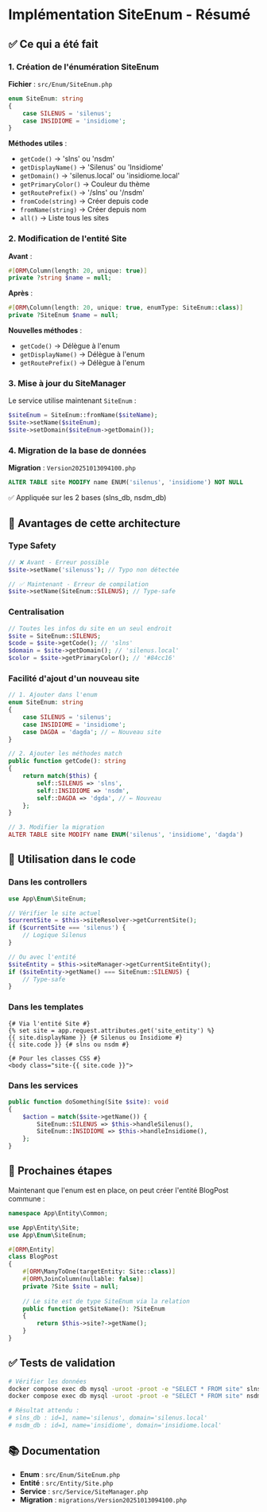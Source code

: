 # Implémentation SiteEnum - Résumé

## ✅ Ce qui a été fait

### 1. Création de l'énumération SiteEnum

**Fichier** : `src/Enum/SiteEnum.php`

```php
enum SiteEnum: string
{
    case SILENUS = 'silenus';
    case INSIDIOME = 'insidiome';
}
```

**Méthodes utiles** :
- `getCode()` → 'slns' ou 'nsdm'
- `getDisplayName()` → 'Silenus' ou 'Insidiome'
- `getDomain()` → 'silenus.local' ou 'insidiome.local'
- `getPrimaryColor()` → Couleur du thème
- `getRoutePrefix()` → '/slns' ou '/nsdm'
- `fromCode(string)` → Créer depuis code
- `fromName(string)` → Créer depuis nom
- `all()` → Liste tous les sites

### 2. Modification de l'entité Site

**Avant** :
```php
#[ORM\Column(length: 20, unique: true)]
private ?string $name = null;
```

**Après** :
```php
#[ORM\Column(length: 20, unique: true, enumType: SiteEnum::class)]
private ?SiteEnum $name = null;
```

**Nouvelles méthodes** :
- `getCode()` → Délègue à l'enum
- `getDisplayName()` → Délègue à l'enum
- `getRoutePrefix()` → Délègue à l'enum

### 3. Mise à jour du SiteManager

Le service utilise maintenant `SiteEnum` :

```php
$siteEnum = SiteEnum::fromName($siteName);
$site->setName($siteEnum);
$site->setDomain($siteEnum->getDomain());
```

### 4. Migration de la base de données

**Migration** : `Version20251013094100.php`

```sql
ALTER TABLE site MODIFY name ENUM('silenus', 'insidiome') NOT NULL
```

✅ Appliquée sur les 2 bases (slns_db, nsdm_db)

## 🎯 Avantages de cette architecture

### Type Safety
```php
// ❌ Avant - Erreur possible
$site->setName('silenuss'); // Typo non détectée

// ✅ Maintenant - Erreur de compilation
$site->setName(SiteEnum::SILENUS); // Type-safe
```

### Centralisation
```php
// Toutes les infos du site en un seul endroit
$site = SiteEnum::SILENUS;
$code = $site->getCode(); // 'slns'
$domain = $site->getDomain(); // 'silenus.local'
$color = $site->getPrimaryColor(); // '#84cc16'
```

### Facilité d'ajout d'un nouveau site
```php
// 1. Ajouter dans l'enum
enum SiteEnum: string
{
    case SILENUS = 'silenus';
    case INSIDIOME = 'insidiome';
    case DAGDA = 'dagda'; // ← Nouveau site
}

// 2. Ajouter les méthodes match
public function getCode(): string
{
    return match($this) {
        self::SILENUS => 'slns',
        self::INSIDIOME => 'nsdm',
        self::DAGDA => 'dgda', // ← Nouveau
    };
}

// 3. Modifier la migration
ALTER TABLE site MODIFY name ENUM('silenus', 'insidiome', 'dagda')
```

## 📝 Utilisation dans le code

### Dans les controllers
```php
use App\Enum\SiteEnum;

// Vérifier le site actuel
$currentSite = $this->siteResolver->getCurrentSite();
if ($currentSite === 'silenus') {
    // Logique Silenus
}

// Ou avec l'entité
$siteEntity = $this->siteManager->getCurrentSiteEntity();
if ($siteEntity->getName() === SiteEnum::SILENUS) {
    // Type-safe
}
```

### Dans les templates
```twig
{# Via l'entité Site #}
{% set site = app.request.attributes.get('site_entity') %}
{{ site.displayName }} {# Silenus ou Insidiome #}
{{ site.code }} {# slns ou nsdm #}

{# Pour les classes CSS #}
<body class="site-{{ site.code }}">
```

### Dans les services
```php
public function doSomething(Site $site): void
{
    $action = match($site->getName()) {
        SiteEnum::SILENUS => $this->handleSilenus(),
        SiteEnum::INSIDIOME => $this->handleInsidiome(),
    };
}
```

## 🔄 Prochaines étapes

Maintenant que l'enum est en place, on peut créer l'entité BlogPost commune :

```php
namespace App\Entity\Common;

use App\Entity\Site;
use App\Enum\SiteEnum;

#[ORM\Entity]
class BlogPost
{
    #[ORM\ManyToOne(targetEntity: Site::class)]
    #[ORM\JoinColumn(nullable: false)]
    private ?Site $site = null;
    
    // Le site est de type SiteEnum via la relation
    public function getSiteName(): ?SiteEnum
    {
        return $this->site?->getName();
    }
}
```

## ✅ Tests de validation

```bash
# Vérifier les données
docker compose exec db mysql -uroot -proot -e "SELECT * FROM site" slns_db
docker compose exec db mysql -uroot -proot -e "SELECT * FROM site" nsdm_db

# Résultat attendu :
# slns_db : id=1, name='silenus', domain='silenus.local'
# nsdm_db : id=1, name='insidiome', domain='insidiome.local'
```

## 📚 Documentation

- **Enum** : `src/Enum/SiteEnum.php`
- **Entité** : `src/Entity/Site.php`
- **Service** : `src/Service/SiteManager.php`
- **Migration** : `migrations/Version20251013094100.php`

